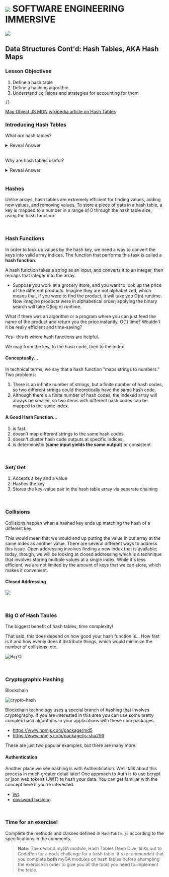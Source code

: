 # ![](https://ga-dash.s3.amazonaws.com/production/assets/logo-9f88ae6c9c3871690e33280fcf557f33.png) SOFTWARE ENGINEERING IMMERSIVE

![](https://media.giphy.com/media/U1rlk8zdcAwbm/giphy.gif)

## Data Structures Cont'd: Hash Tables, AKA Hash Maps

### Lesson Objectives

1. Define a hash table 
1. Define a hashing algorithm
1. Understand collisions and strategies for accounting for them

`{}`

[Map Object JS MDN](https://developer.mozilla.org/en-US/docs/Web/JavaScript/Reference/Global_Objects/Map)
[wikipedia article on Hash Tables](https://en.wikipedia.org/wiki/Hash_table)


### Introducing Hash Tables

What *are* hash tables?

<details><summary>Reveal Answer</summary>
    
<br>

- An unordered, associative array abstract data type which maps **keys** to **values** for efficient lookup.
- Utilizes a **hash function** to generate an **index**, or hash code, with an associated bucket, or value.

</details>

<br>

Why are hash tables useful?

<details><summary>Reveal Answer</summary>
    
<br>
    
- Hash tables are incredibly efficient and are built-in with almost every programming language.
- They are "possibly the **most useful data structure for interviews**– in fact, one technique I often tell people is that, for any problem in an interview, have a hash table at the top of your mind for a solution." (Gayle Laakmann McDowell, Author of Cracking the Coding Interview)

</details>

<br>

### Hashes

Unlike arrays, hash tables are extremely efficient for finding values, adding new values, and removing values. To store a piece of data in a hash table, a key is mapped to a number in a range of 0 through the hash table size, using the hash function.

<br>

### Hash Functions

In order to look up values by the hash key, we need a way to convert the keys into valid array indices. The function that performs this task is called a **hash function**.

A hash function takes a string as an input, and converts it to an integer, then remaps that integer into the array.

- Suppose you work at a grocery store, and you want to look up the price of the different products. Imagine they are not alphabetized, which means that, if you were to find the product, it will take you O(n) runtime. Now imagine products were in alphabetical order; applying the binary search will take O(log n) runtime. 

What if there was an algorithm or a program where you can just feed the name of the product and return you the price instantly, O(1) time? Wouldn't it be really efficient and time-saving? 

Yes– this is where hash functions are helpful.

We map from the key, to the hash code, then to the index.

#### Conceptually...

In technical terms, we say that a hash function "maps strings to numbers." Two problems: 

1. There is an infinite number of strings, but a finite number of hash codes, so two different strings could theoretically have the same hash code.
1. Although there's a finite number of hash codes, the indexed array will always be smaller, so two items with different hash codes can be mapped to the same index.

#### A Good Hash Function...

1. is fast. 
1. doesn't map different strings to the same hash codes.
2. doesn't cluster hash code outputs at specific indices.
3. is deterministic (**same input yields the same output**) or consistent.

<br>

### Set/ Get

1. Accepts a key and a value 
2. Hashes the key
3. Stores the key-value pair in the hash table array via separate chaining

<br>

### Collisions

Collisions happen when a hashed key ends up matching the hash of a different key.

This would mean that we would end up putting the value in our array at the same index as another value. There are several different ways to address this issue. Open addressing involves finding a new index that is available; today, though, we will be looking at closed addressing which is a technique that involves storing multiple values at a single index. While it's less efficient, we are not limited by the amount of keys that we can store, which makes it convenient.

#### Closed Addressing

![](https://he-s3.s3.amazonaws.com/media/uploads/0e2c706.png)

<br> 

### Big O of Hash Tables

The biggest benefit of hash tables, time complexity! 

That said, this does depend on how good your hash function is... How fast is it and how evenly does it distribute things, which would minimize the number of collisions, etc.

![Big O](https://media.git.generalassemb.ly/user/19642/files/56eef480-fe6a-11e9-959f-2d1fbe1f2f83)

<br> 

### Cryptographic Hashing

Blockchain

![crypto-hash](https://media.git.generalassemb.ly/user/19642/files/c6d3ac80-ff48-11e9-8940-37646088a9a1)

Blockchain technology uses a special branch of hashing that involves cryptography. If you are interested in this area you can use some pretty complex hash algorithms in your applications with these npm packages.

- https://www.npmjs.com/package/md5
- https://www.npmjs.com/package/js-sha256

These are just two popular examples, but there are many more.

#### Authentication

Another place we see hashing is with Authentication. We'll talk about this process in much greater detail later! One approach to Auth is to use bcrypt or json web tokens (JWT) to hash your data. You can get familiar with the concept here if you're interested.

- [jwt](https://blog.angular-university.io/angular-jwt/).
- [password hashing](https://www.theguardian.com/technology/2016/dec/15/passwords-hacking-hashing-salting-sha-2)

<br>

### Time for an exercise!

Complete the methods and classes defined in `HashTable.js` according to the specifications in the comments.

> **Note:** The second myGA module, Hash Tables Deep Dive, links out to CodePen for a code challenge for a hash table. It's recommended that you complete **both** myGA modules on hash tables before attempting the exercise in order to give you all the tools you need to implement the table.
